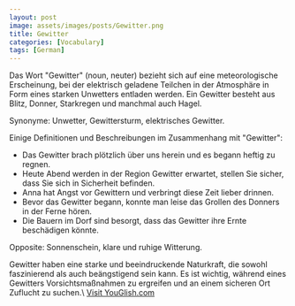 ```yaml
---
layout: post
image: assets/images/posts/Gewitter.png
title: Gewitter
categories: [Vocabulary]
tags: [German]
---
```


Das Wort "Gewitter" (noun, neuter) bezieht sich auf eine meteorologische Erscheinung, bei der elektrisch geladene Teilchen in der Atmosphäre in Form eines starken Unwetters entladen werden. Ein Gewitter besteht aus Blitz, Donner, Starkregen und manchmal auch Hagel.

Synonyme: Unwetter, Gewittersturm, elektrisches Gewitter.

Einige Definitionen und Beschreibungen im Zusammenhang mit "Gewitter":

- Das Gewitter brach plötzlich über uns herein und es begann heftig zu regnen.
- Heute Abend werden in der Region Gewitter erwartet, stellen Sie sicher, dass Sie sich in Sicherheit befinden.
- Anna hat Angst vor Gewittern und verbringt diese Zeit lieber drinnen.
- Bevor das Gewitter begann, konnte man leise das Grollen des Donners in der Ferne hören.
- Die Bauern im Dorf sind besorgt, dass das Gewitter ihre Ernte beschädigen könnte.

Opposite: Sonnenschein, klare und ruhige Witterung.

Gewitter haben eine starke und beeindruckende Naturkraft, die sowohl faszinierend als auch beängstigend sein kann. Es ist wichtig, während eines Gewitters Vorsichtsmaßnahmen zu ergreifen und an einem sicheren Ort Zuflucht zu suchen.\ <a id="yg-widget-0" class="youglish-widget" data-query="Gewitter" data-lang="german" data-components="8412" data-auto-start="0" data-bkg-color="theme_light" data-title="How%20to%20pronounce%20Gewitter%20in%20German"  rel="nofollow" href="https://youglish.com">Visit YouGlish.com</a><script async src="https://youglish.com/public/emb/widget.js" charset="utf-8"></script>